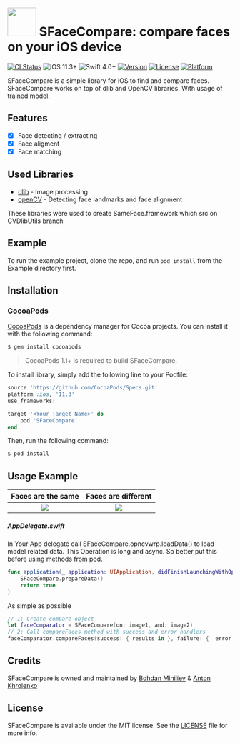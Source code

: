 <img src="https://cdn.rawgit.com/BohdanNikoletti/SFaceCompare/7acc1b9f/GraphicMaterials/logo.png" width="64" height="64"> SFaceCompare: compare faces on your iOS device
======================================
[![CI Status](https://img.shields.io/travis/BohdanNikoletti/SFaceCompare.svg?style=flat)](https://travis-ci.org/BohdanNikoletti/SFaceCompare)
![iOS 11.3+](https://img.shields.io/badge/iOS-11.3%2B-blue.svg)
![Swift 4.0+](https://img.shields.io/badge/Swift-4.0%2B-orange.svg)
[![Version](https://img.shields.io/cocoapods/v/SFaceCompare.svg?style=flat)](https://cocoapods.org/pods/SFaceCompare)
[![License](https://img.shields.io/cocoapods/l/SFaceCompare.svg?style=flat)](https://cocoapods.org/pods/SFaceCompare)
[![Platform](https://img.shields.io/cocoapods/p/SFaceCompare.svg?style=flat)](https://cocoapods.org/pods/SFaceCompare)

SFaceCompare is a simple library for iOS to find and compare faces.
SFaceCompare works on top of dlib and OpenCV libraries. With usage of trained model.

## Features

- [x] Face detecting / extracting
- [x] Face aligment
- [x] Face matching

## Used Libraries

- [dlib](https://github.com/davisking/dlib) - Image processing
- [openCV](https://github.com/opencv/opencv) - Detecting face landmarks and face alignment

These libraries were used to create SameFace.framework which src on CVDlibUtils branch

## Example

To run the example project, clone the repo, and run `pod install` from the Example directory first.

## Installation

### CocoaPods

[CocoaPods](http://cocoapods.org) is a dependency manager for Cocoa projects. You can install it with the following command:

```bash
$ gem install cocoapods
```
> CocoaPods 1.1+ is required to build SFaceCompare.

To install library, simply add the following line to your Podfile:

```ruby
source 'https://github.com/CocoaPods/Specs.git'
platform :ios, '11.3'
use_frameworks!

target '<Your Target Name>' do
    pod 'SFaceCompare'
end
```

Then, run the following command:

```bash
$ pod install
```
## Usage Example
Faces are the same           |  Faces are different
:---------------------------:|:-------------------------:
<img src="https://rawgit.com/BohdanNikoletti/SFaceCompare/master/GraphicMaterials/usageSampleSucces.gif" /> | <img src="https://rawgit.com/BohdanNikoletti/SFaceCompare/master/GraphicMaterials/compareWithDiffFaces.gif" />

##### AppDelegate.swift
In Your App delegate call SFaceCompare.opncvwrp.loadData() to load model related data. This Operation is long and async. So better put this before using methods from pod.
```swift
func application(_ application: UIApplication, didFinishLaunchingWithOptions launchOptions: [UIApplicationLaunchOptionsKey: Any]?) -> Bool {
    SFaceCompare.prepareData()
    return true
}
```
As simple as possible
```swift
// 1: Create compare object
let faceComparator = SFaceCompare(on: image1, and: image2)
// 2: Call compareFaces method with success and error handlers
faceComparator.compareFaces(success: { results in }, failure: {  error in })
```
## Credits

SFaceCompare is owned and maintained by [Bohdan Mihiliev](https://github.com/BohdanNikoletti) & [Anton Khrolenko](https://github.com/Thromkir)

## License

SFaceCompare is available under the MIT license. See the [LICENSE](https://github.com/BohdanNikoletti/SFaceCompare/blob/master/LICENSE) file for more info.

